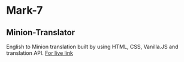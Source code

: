 # Mark-7
## Minion-Translator
 English to Minion translation built by using HTML, CSS, Vanilla.JS and translation API.
 [For live link](https://minion-translate-naveenreddy.netlify.app/)
